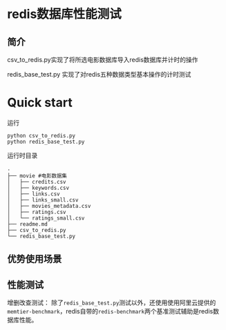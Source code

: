 # redis数据库性能测试
## 简介
csv_to_redis.py实现了将所选电影数据库导入redis数据库并计时的操作

redis_base_test.py 实现了对redis五种数据类型基本操作的计时测试
# Quick start
运行
```
python csv_to_redis.py
python redis_base_test.py
```
运行时目录
```
.
├── movie #电影数据集
│   ├── credits.csv
│   ├── keywords.csv
│   ├── links.csv
│   ├── links_small.csv
│   ├── movies_metadata.csv
│   ├── ratings.csv
│   └── ratings_small.csv
├── readme.md
├── csv_to_redis.py
└── redis_base_test.py
```
## 优势使用场景
## 性能测试
增删改查测试：
除了`redis_base_test.py`测试以外，还使用使用阿里云提供的`memtier-benchmark`，redis自带的`redis-benchmark`两个基准测试辅助是redis数据库性能。